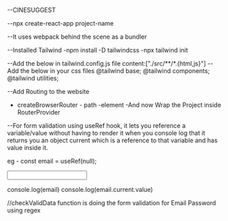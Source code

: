 --CINESUGGEST

--npx create-react-app project-name

--It uses webpack behind the scene as a bundler

--Installed Tailwind
-npm install -D tailwindcss
-npx tailwind init

--Add the below in tailwind.config.js file
content:["./src/**/*.{html,js}"]
--Add the below in your css files
@tailwind base;
@tailwind components;
@tailwind utilities;

--Add Routing to the website

- createBrowserRouter - path
  -element
  -And now Wrap the Project inside RouterProvider

--For form validation using useRef hook, it lets you reference a variable/value without having to render it
when you console log that it returns you an object current which is a reference to that variable and has value inside it.

eg - const email = useRef(null);

<input ref={email} type="text">

console.log(email)
console.log(email.current.value)

//checkValidData function is doing the form validation for Email Password using regex
